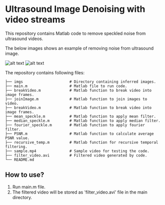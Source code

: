 # Ultrasound Image Denoising with video streams
This repository contains Matlab code to remove speckled noise from ultrasound videos.

The below images shows an example of removing noise from ultrasound image.

![alt text](https://github.com/kalpiree/Digital_Image_Processing/blob/main/imgs/noisy_1.bmp)
![alt text](https://github.com/kalpiree/Digital_Image_Processing/blob/main/imgs/filtered_1.bmp)



The repository contains following files:

```
├── imgs                     # Directory containing inferred images.
├── main.m                   # Matlab file to run code.
├── breakVideo.m             # Matlab function to break video into image frames.
├── joinImage.m              # Matlab function to join images to video.
├── breakVideo.m             # Matlab function to break video into image frames.
├── mean_speckle.m           # Matlab function to apply mean filter.
├── median_speckle.m         # Matlab function to apply median filter.
├── fourier_speckle.m        # Matlab function to apply fourier filter.
├── PSNR.m                   # Matlab function to calculate average PSNR value.
├── recursive_temp.m         # Matlab function for recursive temporal filtering.
├── sample.mp4               # Sample video for testing the code.
├── filter_video.avi         # Filtered video generated by code.
└── README.md
```

## How to use?

1. Run main.m file.
2. The filtered video will be stored as 'filter_video.avi' file in the main directory.
